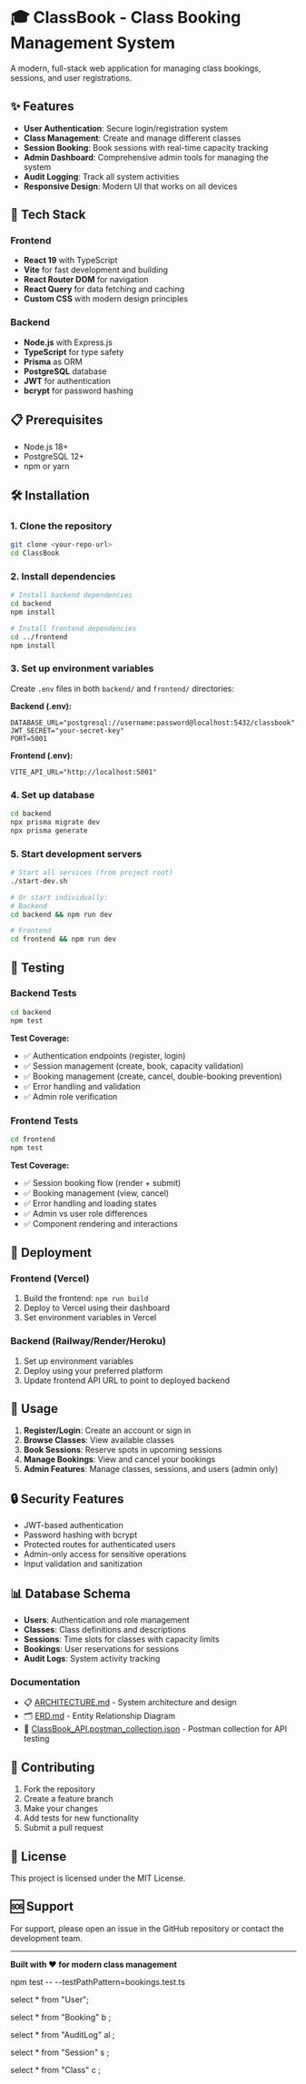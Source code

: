 # 🎓 ClassBook - Class Booking Management System

A modern, full-stack web application for managing class bookings, sessions, and user registrations.

## ✨ Features

- **User Authentication**: Secure login/registration system
- **Class Management**: Create and manage different classes
- **Session Booking**: Book sessions with real-time capacity tracking
- **Admin Dashboard**: Comprehensive admin tools for managing the system
- **Audit Logging**: Track all system activities
- **Responsive Design**: Modern UI that works on all devices

## 🚀 Tech Stack

### Frontend

- **React 19** with TypeScript
- **Vite** for fast development and building
- **React Router DOM** for navigation
- **React Query** for data fetching and caching
- **Custom CSS** with modern design principles

### Backend

- **Node.js** with Express.js
- **TypeScript** for type safety
- **Prisma** as ORM
- **PostgreSQL** database
- **JWT** for authentication
- **bcrypt** for password hashing

## 📋 Prerequisites

- Node.js 18+
- PostgreSQL 12+
- npm or yarn

## 🛠️ Installation

### 1. Clone the repository

```bash
git clone <your-repo-url>
cd ClassBook
```

### 2. Install dependencies

```bash
# Install backend dependencies
cd backend
npm install

# Install frontend dependencies
cd ../frontend
npm install
```

### 3. Set up environment variables

Create `.env` files in both `backend/` and `frontend/` directories:

**Backend (.env):**

```env
DATABASE_URL="postgresql://username:password@localhost:5432/classbook"
JWT_SECRET="your-secret-key"
PORT=5001
```

**Frontend (.env):**

```env
VITE_API_URL="http://localhost:5001"
```

### 4. Set up database

```bash
cd backend
npx prisma migrate dev
npx prisma generate
```

### 5. Start development servers

```bash
# Start all services (from project root)
./start-dev.sh

# Or start individually:
# Backend
cd backend && npm run dev

# Frontend
cd frontend && npm run dev
```

## 🧪 Testing

### Backend Tests

```bash
cd backend
npm test
```

**Test Coverage:**

- ✅ Authentication endpoints (register, login)
- ✅ Session management (create, book, capacity validation)
- ✅ Booking management (create, cancel, double-booking prevention)
- ✅ Error handling and validation
- ✅ Admin role verification

### Frontend Tests

```bash
cd frontend
npm test
```

**Test Coverage:**

- ✅ Session booking flow (render + submit)
- ✅ Booking management (view, cancel)
- ✅ Error handling and loading states
- ✅ Admin vs user role differences
- ✅ Component rendering and interactions

## 🚀 Deployment

### Frontend (Vercel)

1. Build the frontend: `npm run build`
2. Deploy to Vercel using their dashboard
3. Set environment variables in Vercel

### Backend (Railway/Render/Heroku)

1. Set up environment variables
2. Deploy using your preferred platform
3. Update frontend API URL to point to deployed backend

## 📱 Usage

1. **Register/Login**: Create an account or sign in
2. **Browse Classes**: View available classes
3. **Book Sessions**: Reserve spots in upcoming sessions
4. **Manage Bookings**: View and cancel your bookings
5. **Admin Features**: Manage classes, sessions, and users (admin only)

## 🔒 Security Features

- JWT-based authentication
- Password hashing with bcrypt
- Protected routes for authenticated users
- Admin-only access for sensitive operations
- Input validation and sanitization

## 📊 Database Schema

- **Users**: Authentication and role management
- **Classes**: Class definitions and descriptions
- **Sessions**: Time slots for classes with capacity limits
- **Bookings**: User reservations for sessions
- **Audit Logs**: System activity tracking

### Documentation

- 📋 [ARCHITECTURE.md](./ARCHITECTURE.md) - System architecture and design
- 🗂️ [ERD.md](./ERD.md) - Entity Relationship Diagram
- 📮 [ClassBook_API.postman_collection.json](./ClassBook_API.postman_collection.json) - Postman collection for API testing

## 🤝 Contributing

1. Fork the repository
2. Create a feature branch
3. Make your changes
4. Add tests for new functionality
5. Submit a pull request

## 📄 License

This project is licensed under the MIT License.

## 🆘 Support

For support, please open an issue in the GitHub repository or contact the development team.

---

**Built with ❤️ for modern class management**

npm test -- --testPathPattern=bookings.test.ts

select \* from "User";

select \* from "Booking" b ;

select \* from "AuditLog" al ;

select \* from "Session" s ;

select \* from "Class" c ;
